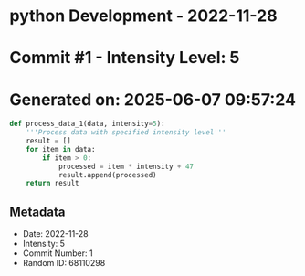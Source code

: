 ﻿# python Development - 2022-11-28
# Commit #1 - Intensity Level: 5
# Generated on: 2025-06-07 09:57:24
```python
def process_data_1(data, intensity=5):
    '''Process data with specified intensity level'''
    result = []
    for item in data:
        if item > 0:
            processed = item * intensity + 47
            result.append(processed)
    return result
```
## Metadata
- Date: 2022-11-28
- Intensity: 5
- Commit Number: 1
- Random ID: 68110298
